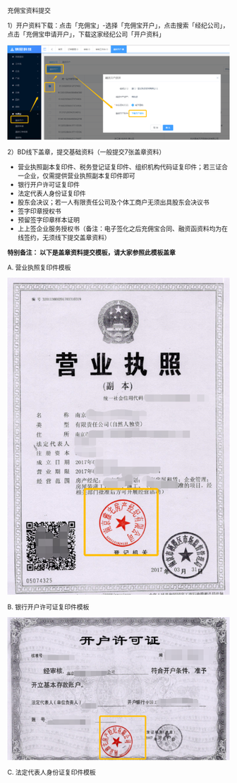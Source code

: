 充佣宝资料提交

1）开户资料下载：点击「充佣宝」-选择「充佣宝开户」，点击搜索「经纪公司」，点击「充佣宝申请开户」，下载这家经纪公司「开户资料」

![](/1/资料下载1)

2）BD线下盖章，提交基础资料（一般提交7张盖章资料）

* 营业执照副本复印件、税务登记证复印件、组织机构代码证复印件；若三证合一企业，仅需提供营业执照副本复印件即可
* 银行开户许可证复印件
* 法定代表人身份证复印件
* 股东会决议；若一人有限责任公司及个体工商户无须出具股东会决议书
* 签字印章授权书
* 预留签字印章样本证明
* 上上签企业服务授权书（备注：电子签化之后充佣宝合同、融资函资料均为在线签约，无须线下提交盖章资料）

**特别备注： 以下是盖章资料提交模板，请大家参照此模板盖章**

A. 营业执照复印件模板

![](/1/营业复印)

B. 银行开户许可证复印件模板

![](/1/资料1)

C. 法定代表人身份证复印件模板









